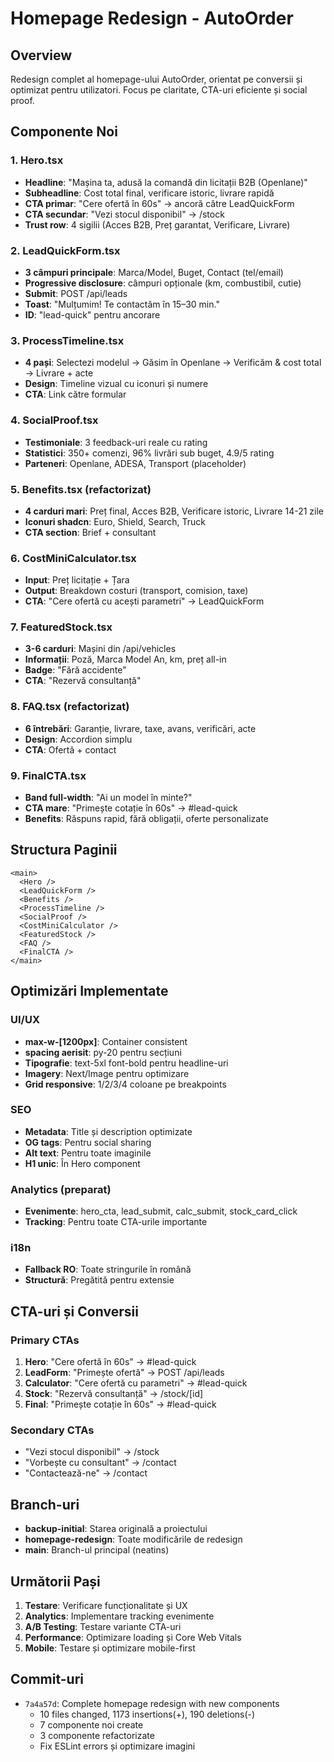 # Homepage Redesign - AutoOrder

## Overview
Redesign complet al homepage-ului AutoOrder, orientat pe conversii și optimizat pentru utilizatori. Focus pe claritate, CTA-uri eficiente și social proof.

## Componente Noi

### 1. Hero.tsx
- **Headline**: "Mașina ta, adusă la comandă din licitații B2B (Openlane)"
- **Subheadline**: Cost total final, verificare istoric, livrare rapidă
- **CTA primar**: "Cere ofertă în 60s" → ancoră către LeadQuickForm
- **CTA secundar**: "Vezi stocul disponibil" → /stock
- **Trust row**: 4 sigilii (Acces B2B, Preț garantat, Verificare, Livrare)

### 2. LeadQuickForm.tsx
- **3 câmpuri principale**: Marca/Model, Buget, Contact (tel/email)
- **Progressive disclosure**: câmpuri opționale (km, combustibil, cutie)
- **Submit**: POST /api/leads
- **Toast**: "Mulțumim! Te contactăm în 15–30 min."
- **ID**: "lead-quick" pentru ancorare

### 3. ProcessTimeline.tsx
- **4 pași**: Selectezi modelul → Găsim în Openlane → Verificăm & cost total → Livrare + acte
- **Design**: Timeline vizual cu iconuri și numere
- **CTA**: Link către formular

### 4. SocialProof.tsx
- **Testimoniale**: 3 feedback-uri reale cu rating
- **Statistici**: 350+ comenzi, 96% livrări sub buget, 4.9/5 rating
- **Parteneri**: Openlane, ADESA, Transport (placeholder)

### 5. Benefits.tsx (refactorizat)
- **4 carduri mari**: Preț final, Acces B2B, Verificare istoric, Livrare 14-21 zile
- **Iconuri shadcn**: Euro, Shield, Search, Truck
- **CTA section**: Brief + consultant

### 6. CostMiniCalculator.tsx
- **Input**: Preț licitație + Țara
- **Output**: Breakdown costuri (transport, comision, taxe)
- **CTA**: "Cere ofertă cu acești parametri" → LeadQuickForm

### 7. FeaturedStock.tsx
- **3-6 carduri**: Mașini din /api/vehicles
- **Informații**: Poză, Marca Model An, km, preț all-in
- **Badge**: "Fără accidente"
- **CTA**: "Rezervă consultanță"

### 8. FAQ.tsx (refactorizat)
- **6 întrebări**: Garanție, livrare, taxe, avans, verificări, acte
- **Design**: Accordion simplu
- **CTA**: Ofertă + contact

### 9. FinalCTA.tsx
- **Band full-width**: "Ai un model în minte?"
- **CTA mare**: "Primește cotație în 60s" → #lead-quick
- **Benefits**: Răspuns rapid, fără obligații, oferte personalizate

## Structura Paginii

```tsx
<main>
  <Hero />
  <LeadQuickForm />
  <Benefits />
  <ProcessTimeline />
  <SocialProof />
  <CostMiniCalculator />
  <FeaturedStock />
  <FAQ />
  <FinalCTA />
</main>
```

## Optimizări Implementate

### UI/UX
- **max-w-[1200px]**: Container consistent
- **spacing aerisit**: py-20 pentru secțiuni
- **Tipografie**: text-5xl font-bold pentru headline-uri
- **Imagery**: Next/Image pentru optimizare
- **Grid responsive**: 1/2/3/4 coloane pe breakpoints

### SEO
- **Metadata**: Title și description optimizate
- **OG tags**: Pentru social sharing
- **Alt text**: Pentru toate imaginile
- **H1 unic**: În Hero component

### Analytics (preparat)
- **Evenimente**: hero_cta, lead_submit, calc_submit, stock_card_click
- **Tracking**: Pentru toate CTA-urile importante

### i18n
- **Fallback RO**: Toate stringurile în română
- **Structură**: Pregătită pentru extensie

## CTA-uri și Conversii

### Primary CTAs
1. **Hero**: "Cere ofertă în 60s" → #lead-quick
2. **LeadForm**: "Primește ofertă" → POST /api/leads
3. **Calculator**: "Cere ofertă cu parametri" → #lead-quick
4. **Stock**: "Rezervă consultanță" → /stock/[id]
5. **Final**: "Primește cotație în 60s" → #lead-quick

### Secondary CTAs
- "Vezi stocul disponibil" → /stock
- "Vorbește cu consultant" → /contact
- "Contactează-ne" → /contact

## Branch-uri

- **backup-initial**: Starea originală a proiectului
- **homepage-redesign**: Toate modificările de redesign
- **main**: Branch-ul principal (neatins)

## Următorii Pași

1. **Testare**: Verificare funcționalitate și UX
2. **Analytics**: Implementare tracking evenimente
3. **A/B Testing**: Testare variante CTA-uri
4. **Performance**: Optimizare loading și Core Web Vitals
5. **Mobile**: Testare și optimizare mobile-first

## Commit-uri

- `7a4a57d`: Complete homepage redesign with new components
  - 10 files changed, 1173 insertions(+), 190 deletions(-)
  - 7 componente noi create
  - 3 componente refactorizate
  - Fix ESLint errors și optimizare imagini
